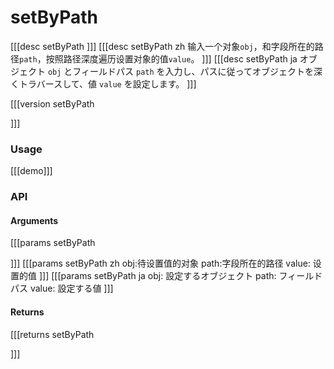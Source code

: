 # setByPath
[[[desc setByPath
]]]
[[[desc setByPath zh
输入一个对象`obj`，和字段所在的路径`path`，按照路径深度遍历设置对象的值`value`。
]]]
[[[desc setByPath ja
オブジェクト `obj` とフィールドパス `path` を入力し、パスに従ってオブジェクトを深くトラバースして、値 `value` を設定します。
]]]

[[[version setByPath
  
]]]
### Usage

[[[demo]]]


### API

#### Arguments
[[[params setByPath

]]]
[[[params setByPath zh
obj:待设置值的对象
path:字段所在的路径
value: 设置的值
]]]
[[[params setByPath ja
obj: 設定するオブジェクト
path: フィールドパス
value: 設定する値
]]]
#### Returns
[[[returns setByPath

]]]